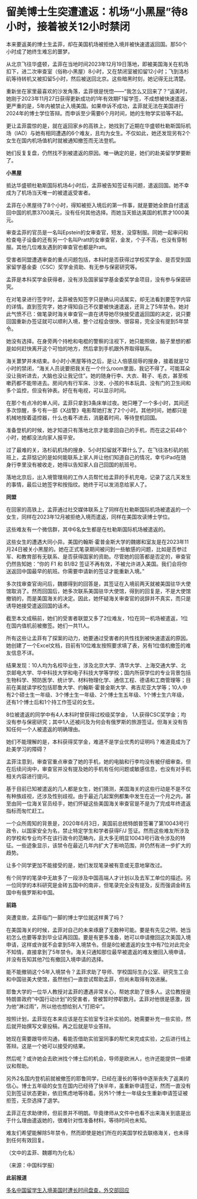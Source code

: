 # 留美博士生突遭遣返：机场“小黑屋”待8小时，接着被关12小时禁闭

本来要返美的博士生孟菲，却在美国机场被拒绝入境并被快速遣返回国。那50个小时成了她终生难忘的噩梦。

从北京飞往华盛顿，孟菲在当地时间2023年12月19日落地，即被美国海关在机场扣下，进二次审查室（俗称小黑屋）8小时，又在禁闭室被扣留12小时；飞到洛杉矶等待转机又被扣留5小时，然后被送回北京。这些暗黑时刻，她记得无比清楚。

重新坐在家里最喜欢的沙发角落，孟菲很是恍惚——“我怎么又回来了？”返美时，她刚于2023年11月27日获得更新成功的1年有效期F1留学签，不成想被快速遣返，更严重的是，5年内被禁止入境美国。如果申诉不成功，孟菲就无法在美国进行2024年的博士学位答辩。而申诉至少需要6个月时间，她的生物学实验等不起。

更让孟菲震惊的是，就在返回家乡的高铁上，她找到了近期在华盛顿杜勒斯国际机场（IAD）与她有相同遭遇的6个难友，且均为女生。不仅如此，她还发现另有2个女生在国内机场值机时就被通知撤签而无法登机。

她们反复复盘，仍然找不到被遣返的原因。唯一确定的是，她们的赴美留学梦要断了。

**小黑屋**

抵达华盛顿杜勒斯国际机场4小时后，孟菲被告知签证有问题，遣返回国。她不幸成为了机场当天唯一的被遣返受害者。

孟菲在小黑屋待了8个小时，得知被拒入境后的第一件事，就是要她全款自付遣返回中国的机票3700美元，没有任何其他选择。而她当天抵达美国的机票才1000美元。

审查孟菲的官员是一名叫Epstein的女审查官，短发，没穿制服。同她一起审问和检查电子设备的还有另一个名叫Pratt的女审查官，金发，个子不高，也没有穿制服。其他几位难友遇到的审查官也都是Pratt。

受害者同盟遭遇审查的重点问题包括，本科时是否获得过学校奖学金、是否受到国家留学基金委（CSC）奖学金资助、有无参与保密研究等。

孟菲是本科奖学金获得者，没有涉及国家留学基金委奖学金项目，没有参与保密研究。

在对笔录进行签字时，孟菲被告知签字只是确认问话属实，却无法看到要签字内容的详情。直到签完字，她才得知自己不仅要被快速遣返，还背上了5年禁令。她对此气愤不已：做笔录时海关审查官一直在诱导她尽快接受遣返回国的决定，说只要回国重新办签证就可以顺利入境，整个过程会很快、很容易，完全没有提到5年禁令。

她没有选择。在身旁两个持枪和电棍的警察的注视下，她只能照做，脑子里想的都是如何赶快离开这个可怕的地方，然后拿到手机跟外界取得联系。

海关噩梦并未结束。8小时小黑屋等待之后，是让人倍感屈辱的搜身，接着就是12小时的禁闭，“海关人员说要把我关在一个什么room里面，我记不得了。可能耳朵没让我听进去，大脑也没让我记住”。她的随身行李、大衣、鞋子、毛衣，甚至咳嗽药都不能带进去。房间内有行军床、沙发、小孩的书本玩具、没有门的卫生间和多个监控，但没有钟表。好在有电视，可以显示时间。

在那个有点冷的单人间，孟菲只拿到3条床单过夜。她只睡了一个多小时，其间还多次惊醒，多亏有一部《X战警》电影帮她打发了2个小时。其他时间，她都只是机械地按着遥控器，什么也看不进去，消磨着时间，等待登机回国。

准备登机的时候，她才知道只有落地北京才能拿回自己的手机，而在这之前48个小时，她都没法向家人报平安。

过了最难的关，洛杉矶机场的搜身、5小时扣留就不算什么了。在飞往洛杉矶的航班上，孟菲惦记的是如何能联系上家人并让他们知道自己的情况，幸亏iPad在随身行李里没有被收走，她得以告知家人自己回国的航班号。

落地北京后，出入境管理局的工作人员帮忙给孟菲的手机充电，记录了这几天发生的事情，最后让她签字和按指纹。她终于可以发消息给家人了。

**同盟**

在回家的高铁上，孟菲通过社交媒体联系上了同样在杜勒斯国际机场被遣返的一个女生，同样在2023年12月被拒绝入境而遣返，同样在美国攻读博士学位。

这些难友有一个微信群，其中6名女生都是在杜勒斯国际机场被遣返的。

这些女生的遭遇大同小异。美国约翰斯·霍普金斯大学的魏娜和室友是在2023年11月24日被关小黑屋的。她在正式笔录期间被问到一些敏感的问题，比如是否参过军、和教育部有无联系、是否获得国家的资助。尽管她的回答都是否定的，审查官仍然告知她：“你的
F1 和 B1/B2 签证不再有效，不被允许进入美国。我们会将你送返回中国最早的航班。你需要申请新的签证才能重新入境。”

多次找审查官询问后，魏娜得到的回答是，其签证在入境前两天就被美国驻华大使馆取消了。然而回国后，她多次联系美国驻华大使馆，得到的回复是，不是大使馆撤销的，而是美国海关的决定。因此，她怀疑海关审查官的说辞并不真实，而只是诱导她接受遣返回国的话术。

截至本文成稿前，她们的受害者联盟又多了2位难友，1位在同一机场被遣返，1位在国内值机前被撤签。她们一共11人。

所有这些让孟菲有了探案的动力，她要通过受害者的共性找到被快速遣返的原因。她创建了一个Excel文档，目前有10位难友按照要求填了表，另有1位值机撤签的难友信息不详。

结果发现：10人均为名校毕业生，涉及北京大学、清华大学、上海交通大学、北京邮电大学、华中科技大学和电子科技大学等学校；国内所获学位的专业背景包括生物科学、预防医学、统计学、材料物理化学、通信工程、德语和工商管理等；目前在美就读学校包括耶鲁大学、约翰斯·霍普金斯大学、弗吉尼亚大学等；10人中有2个硕士生一年级、3个博士生一年级、2个博士生五年级、1个博士生六年级，还有1个博士后和1个持工作签证的女生。

8位被遣返的同学中有4人本科时曾获得过校级奖学金，
1人获得CSC奖学金；均没有参与保密研究；其中1人还被问及为何会有俄罗斯的旅游签证。但海关没有告知任何一个人被遣返的明确理由。

她们不能理解的是，本科获得奖学金，难道不是学业优秀的证明吗？难道竟成为了赴美学习的障碍？

孟菲注意到，审查官重点审查了她的手机，她的电脑和行李均没有被仔细审查。但在后续问询中，审查官并没有提及她的手机有任何问题或敏感信息，也没有对手机相关内容进行提问。

基于目前已知被遣返的几人都是女生，她们猜测，美国海关的这些行动是不是不仅有种族歧视，还涉及性别歧视。由于最近几起案例都集中发生在近一个月之内，甚至由同一位海关官员经手，她们怀疑这些美国海关审查官是不是为了完成年终遣返指标而匆忙赶工。

一个众所周知的背景是，2020年6月3日，美国前总统特朗普签署了第10043号行政令，以国家安全为名，禁止特定学生和学者获得F/J
签证。然而这些难友所涉及的学校和专业均不在该行政令的范畴内，且大多无明显10043号行政令涉及的特征。一些迹象显示，该禁令在最近几年内扩大了影响范围，并仍然有进一步扩大的趋势。

让多个同学更加不能接受的是，她们发现笔录被有意或无意地窜改过。

有个同学的笔录中无故多了一段涉及中国高端人才计划以及去军工单位的描述。另一位同学的本科研究是金砖五国中的南非，但笔录完全没有提及，反而强调金砖五国中有俄罗斯和中国。

**前路**

突遭变故，孟菲临门一脚的博士学位就这样黄了吗？

在美国海关的时候，孟菲对自己的未来琢磨了无数种可能。要是有先见之明，她当初怎么也要等拿到毕业证再回国。要是有更多准备，她可以申请撤回这次美国入境申请，这样或许就不会拿到5年入境禁令。但是8位被遣返的女生中有7位对此完全不知情，直接拿到了5年禁令。海关只通知那位最早被遣返的难友撤回入境申请，并没有告知其他7位有撤回入境申请的选择。

能不能撤销这个5年入境禁令？孟菲求助了导师、学校国际生办公室、研究生工会和中国驻美大使馆，虽然他们一直尝试帮助孟菲，但尚未取得有效进展。

耶鲁大学的一位华人教授对孟菲的遭遇非常关心，帮她求助了很多人。这位教授是特朗普政府“中国行动计划”的受害者，曾被暂时停职数月。孟菲对他很是感激，因为他“淋过雨”，所以他也想给别人“打把伞”。

按照计划，孟菲现在本来应该是在实验室专注补实验的。她需要补充一些实验，然后就开始撰写文章投稿，再之后就是毕业答辩。

她现在需要跟导师沟通，看能否借助实验室同事的帮忙来完成实验，之后进行线上答辩。这是一个她可以接受的结果。

然后呢？或许她会去欧洲找个博士后的机会，导师是欧洲人，也许还能提供一些建议和帮助。

另外2名国内登机前就被撤签的耶鲁同学，已经在漫长的等待中逐渐丧失了返美的信心。博士五年级的女生在国内已经待了快半年，虽重新申请签证，然而一直没有见到签证状态更新，依旧焦虑地等待着。另外1个博士一年级女生重新申请签证被拒签，无奈选择了退学。

孟菲正在求助律师，但前景并不明朗。毕竟律师从文件中也看不出来海关到底是出于什么理由遣返她的，很难针对性准备材料，等待时间也未知。

难友们希望能解除5年禁令，然而即使是她们所在的美国学校去联络海关，也未得到任何有效回复。

（文中的孟菲、魏娜均为化名）

（来源：中国科学报）

**此前报道**

[多名中国留学生入境美国时遭长时间盘查，外交部回应](https://news.qq.com/rain/a/20240104A05F3800)

